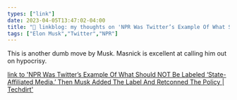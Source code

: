```yaml
---
types: ["link"]
date: 2023-04-05T13:47:02-04:00
title: "🔗 linkblog: my thoughts on 'NPR Was Twitter’s Example Of What Should NOT Be Labeled ‘State-Affiliated Media.’ Then Musk Added The Label And Retconned The Policy | Techdirt'"
tags: ["Elon Musk","Twitter","NPR"]
---
```

This is another dumb move by Musk. Masnick is excellent at calling him out on hypocrisy.  
 

[link to 'NPR Was Twitter’s Example Of What Should NOT Be Labeled ‘State-Affiliated Media.’ Then Musk Added The Label And Retconned The Policy | Techdirt'](https://www.techdirt.com/2023/04/05/npr-was-twitters-example-of-what-should-not-be-labeled-state-affiliated-media-then-musk-added-the-label-and-retconned-the-policy/)
